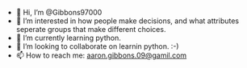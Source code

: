 - 👋 Hi, I’m @Gibbons97000
- 👀 I’m interested in how people make decisions, and what attributes seperate groups that make different choices.
- 🌱 I’m currently learning python.
- 💞️ I’m looking to collaborate on learnin python.  :-)
- 📫 How to reach me:  aaron.gibbons.09@gamil.com


